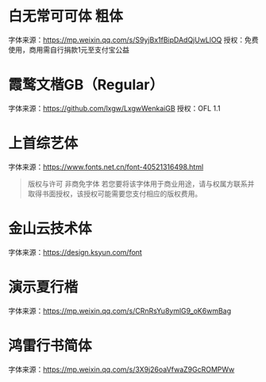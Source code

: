 # 白无常可可体 粗体

字体来源：https://mp.weixin.qq.com/s/S9yjBx1fBipDAdQjUwLlOQ
授权：免费使用，商用需自行捐款1元至支付宝公益

# 霞鹜文楷GB（Regular） 

字体来源：https://github.com/lxgw/LxgwWenkaiGB
授权：OFL 1.1

# 上首综艺体

字体来源：https://www.fonts.net.cn/font-40521316498.html
> 版权与许可
> 非商免字体
> 若您要将该字体用于商业用途，请与权属方联系并取得书面授权，该授权可能需要您支付相应的版权费用。

# 金山云技术体
字体来源：https://design.ksyun.com/font

# 演示夏行楷
字体来源：https://mp.weixin.qq.com/s/CRnRsYu8ymlG9_oK6wmBag

# 鸿雷行书简体
字体来源：https://mp.weixin.qq.com/s/3X9j26oaVfwaZ9GcROMPWw